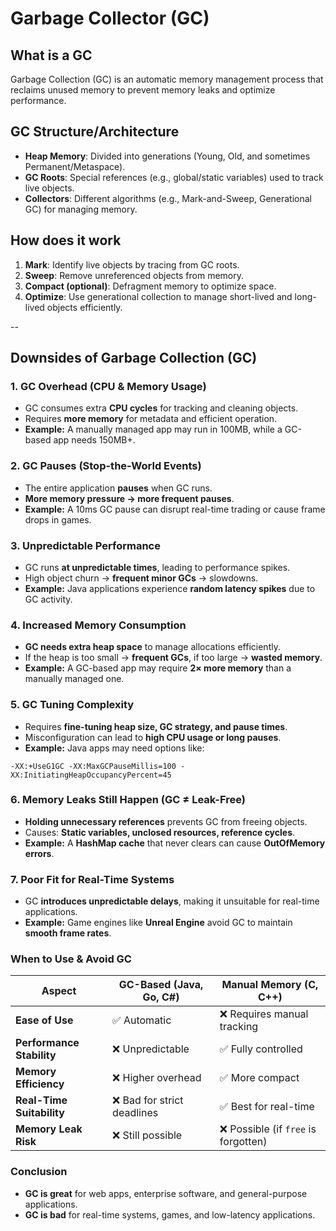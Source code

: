 # Garbage Collector (GC)

## What is a GC
Garbage Collection (GC) is an automatic memory management process that reclaims unused memory to prevent memory leaks and optimize performance.

## GC Structure/Architecture
- **Heap Memory**: Divided into generations (Young, Old, and sometimes Permanent/Metaspace).
- **GC Roots**: Special references (e.g., global/static variables) used to track live objects.
- **Collectors**: Different algorithms (e.g., Mark-and-Sweep, Generational GC) for managing memory.

## How does it work
1. **Mark**: Identify live objects by tracing from GC roots.
2. **Sweep**: Remove unreferenced objects from memory.
3. **Compact (optional)**: Defragment memory to optimize space.
4. **Optimize**: Use generational collection to manage short-lived and long-lived objects efficiently.

--

## Downsides of Garbage Collection (GC)

### 1. GC Overhead (CPU & Memory Usage)
- GC consumes extra **CPU cycles** for tracking and cleaning objects.  
- Requires **more memory** for metadata and efficient operation.  
- **Example:** A manually managed app may run in 100MB, while a GC-based app needs 150MB+.  

### 2. GC Pauses (Stop-the-World Events)
- The entire application **pauses** when GC runs.  
- **More memory pressure → more frequent pauses**.  
- **Example:** A 10ms GC pause can disrupt real-time trading or cause frame drops in games.  

### 3. Unpredictable Performance
- GC runs **at unpredictable times**, leading to performance spikes.  
- High object churn → **frequent minor GCs** → slowdowns.  
- **Example:** Java applications experience **random latency spikes** due to GC activity.  

### 4. Increased Memory Consumption
- **GC needs extra heap space** to manage allocations efficiently.  
- If the heap is too small → **frequent GCs**, if too large → **wasted memory**.  
- **Example:** A GC-based app may require **2× more memory** than a manually managed one.  

### 5. GC Tuning Complexity
- Requires **fine-tuning heap size, GC strategy, and pause times**.  
- Misconfiguration can lead to **high CPU usage or long pauses**.  
- **Example:** Java apps may need options like:  
```
-XX:+UseG1GC -XX:MaxGCPauseMillis=100 -XX:InitiatingHeapOccupancyPercent=45
```

### 6. Memory Leaks Still Happen (GC ≠ Leak-Free)
- **Holding unnecessary references** prevents GC from freeing objects.  
- Causes: **Static variables, unclosed resources, reference cycles**.  
- **Example:** A **HashMap cache** that never clears can cause **OutOfMemory errors**.  

### 7. Poor Fit for Real-Time Systems
- GC **introduces unpredictable delays**, making it unsuitable for real-time applications.  
- **Example:** Game engines like **Unreal Engine** avoid GC to maintain **smooth frame rates**.  

### When to Use & Avoid GC
| Aspect                 | GC-Based (Java, Go, C#) | Manual Memory (C, C++) |
|------------------------|------------------------|------------------------|
| **Ease of Use**        | ✅ Automatic | ❌ Requires manual tracking |
| **Performance Stability** | ❌ Unpredictable | ✅ Fully controlled |
| **Memory Efficiency**  | ❌ Higher overhead | ✅ More compact |
| **Real-Time Suitability** | ❌ Bad for strict deadlines | ✅ Best for real-time |
| **Memory Leak Risk**   | ❌ Still possible | ❌ Possible (if `free` is forgotten) |

### Conclusion
- **GC is great** for web apps, enterprise software, and general-purpose applications.  
- **GC is bad** for real-time systems, games, and low-latency applications.  
